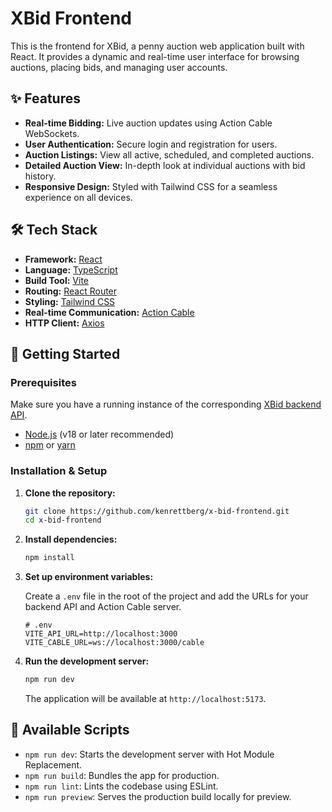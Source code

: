 # XBid Frontend

This is the frontend for XBid, a penny auction web application built with React. It provides a dynamic and real-time user interface for browsing auctions, placing bids, and managing user accounts.

## ✨ Features

-   **Real-time Bidding:** Live auction updates using Action Cable WebSockets.
-   **User Authentication:** Secure login and registration for users.
-   **Auction Listings:** View all active, scheduled, and completed auctions.
-   **Detailed Auction View:** In-depth look at individual auctions with bid history.
-   **Responsive Design:** Styled with Tailwind CSS for a seamless experience on all devices.

## 🛠️ Tech Stack

-   **Framework:** [React](https://reactjs.org/)
-   **Language:** [TypeScript](https://www.typescriptlang.org/)
-   **Build Tool:** [Vite](https://vitejs.dev/)
-   **Routing:** [React Router](https://reactrouter.com/)
-   **Styling:** [Tailwind CSS](https://tailwindcss.com/)
-   **Real-time Communication:** [Action Cable](https://guides.rubyonrails.org/action_cable_overview.html)
-   **HTTP Client:** [Axios](https://axios-http.com/)

## 🚀 Getting Started

### Prerequisites

Make sure you have a running instance of the corresponding [XBid backend API](https://github.com/kenrettberg/x-bid-backend).

-   [Node.js](https://nodejs.org/) (v18 or later recommended)
-   [npm](https://www.npmjs.com/) or [yarn](https://yarnpkg.com/)

### Installation & Setup

1.  **Clone the repository:**
    ```sh
    git clone https://github.com/kenrettberg/x-bid-frontend.git
    cd x-bid-frontend
    ```

2.  **Install dependencies:**
    ```sh
    npm install
    ```

3.  **Set up environment variables:**

    Create a `.env` file in the root of the project and add the URLs for your backend API and Action Cable server.

    ```env
    # .env
    VITE_API_URL=http://localhost:3000
    VITE_CABLE_URL=ws://localhost:3000/cable
    ```

4.  **Run the development server:**
    ```sh
    npm run dev
    ```
    The application will be available at `http://localhost:5173`.

## 📜 Available Scripts

-   `npm run dev`: Starts the development server with Hot Module Replacement.
-   `npm run build`: Bundles the app for production.
-   `npm run lint`: Lints the codebase using ESLint.
-   `npm run preview`: Serves the production build locally for preview.
